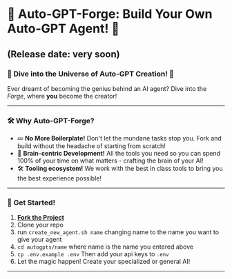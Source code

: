 # 🚀 **Auto-GPT-Forge**: Build Your Own Auto-GPT Agent! 🧠 
## (Release date: very soon)


### 🌌 Dive into the Universe of Auto-GPT Creation! 🌌

Ever dreamt of becoming the genius behind an AI agent? Dive into the *Forge*, where **you** become the creator!

---

### 🛠️ **Why Auto-GPT-Forge?**
- 💤 **No More Boilerplate!** Don't let the mundane tasks stop you. Fork and build without the headache of starting from scratch!
- 🧠 **Brain-centric Development!** All the tools you need so you can spend 100% of your time on what matters - crafting the brain of your AI!
- 🛠️ **Tooling ecosystem!** We work with the best in class tools to bring you the best experience possible!
---

### 🚀 **Get Started!**

1. **[Fork the Project](https://github.com/Significant-Gravitas/Auto-GPT)**
2. Clone your repo
3. run `create_new_agent.sh name` changing name to the name you want to give your agent
4. `cd autogpts/name` where name is the name you entered above
5. `cp .env.example .env` Then add your api keys to `.env`
4. Let the magic happen! Create your specialized or general AI!

---